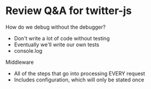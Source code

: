# Review Q&A for twitter-js

How do we debug without the debugger?
  - Don't write a lot of code without testing
  - Eventually we'll write our own tests
  - console.log

Middleware
  - All of the steps that go into processing EVERY request
  - Includes configuration, which will only be stated once
